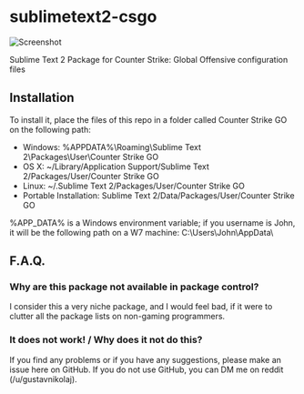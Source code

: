# sublimetext2-csgo

![Screenshot](http://i.imgur.com/pQi2KFY.png)

Sublime Text 2 Package for Counter Strike: Global Offensive configuration files

## Installation

To install it, place the files of this repo in a folder called Counter Strike GO on the following path:

 - Windows: %APPDATA%\Roaming\Sublime Text 2\Packages\User\Counter Strike GO
 - OS X: ~/Library/Application Support/Sublime Text 2/Packages/User/Counter Strike GO
 - Linux: ~/.Sublime Text 2/Packages/User/Counter Strike GO
 - Portable Installation: Sublime Text 2/Data/Packages/User/Counter Strike GO

%APP_DATA% is a Windows environment variable; if you username is John, it will be the 
following path on a W7 machine: C:\Users\John\AppData\

## F.A.Q.

### Why are this package not available in package control?

I consider this a very niche package, and I would feel bad, if it were to clutter all the package lists on 
non-gaming programmers.

### It does not work! / Why does it not do this?
If you find any problems or if you have any suggestions, please make an issue here on GitHub. If you do not use 
GitHub, you can DM me on reddit (/u/gustavnikolaj).

